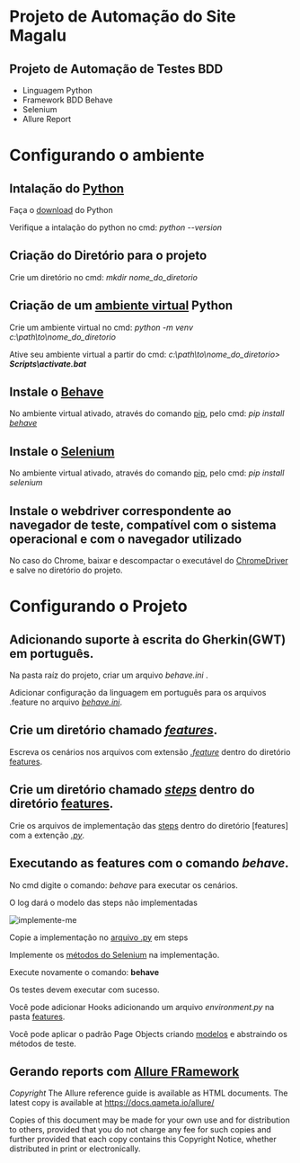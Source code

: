 # Projeto de Automação do Site Magalu


## Projeto de Automação de Testes BDD

* Linguagem Python
* Framework BDD Behave
* Selenium
* Allure Report



# Configurando o ambiente


## Intalação do [Python](https://www.python.org/)

Faça o [download](https://www.python.org/downloads/) do Python 

Verifique a intalação do python no cmd:   *python --version*


## Criação do Diretório para o projeto

Crie um diretório no cmd:   *mkdir nome_do_diretorio*

## Criação de um [ambiente virtual](https://docs.python.org/3/library/venv.html?highlight=venv#module-venv) Python

Crie um ambiente virtual no cmd:  *python -m venv c:\path\to\nome_do_diretorio*

Ative seu ambiente virtual a partir do cmd:  _c:\path\to\nome_do_diretorio> **Scripts\activate.bat**_

## Instale o [Behave](https://behave.readthedocs.io/en/stable/index.html)

No ambiente virtual ativado, através do comando [pip](https://docs.python.org/3/tutorial/venv.html?highlight=pip), pelo cmd: _pip install [behave](https://pypi.org/project/behave/)_

## Instale o [Selenium](https://pypi.org/project/selenium/)

No ambiente virtual ativado, através do comando [pip](https://docs.python.org/3/tutorial/venv.html?highlight=pip), pelo cmd: _pip install selenium_

## Instale o webdriver correspondente ao navegador de teste, compatível com o sistema operacional e com o navegador utilizado

No caso do Chrome, baixar e descompactar o executável do [ChromeDriver](https://chromedriver.chromium.org/home) e salve no diretório do projeto.


# Configurando o Projeto

## Adicionando suporte à escrita do Gherkin(GWT) em português.

Na pasta raíz do projeto, criar um arquivo _behave.ini_ .

Adicionar configuração da linguagem em português para os arquivos .feature no arquivo [_behave.ini_](https://github.com/ginaldolaranjeiras/automacao_teste_magalu/blob/93c683ef1e2503651dee4d722cd46fadf7859f9e/behave.ini).


## Crie um diretório chamado [_features_](https://github.com/ginaldolaranjeiras/automacao_teste_magalu/tree/master/features). 

Escreva os cenários nos arquivos com extensão [_.feature_](features/busca_produto.feature) dentro do diretório [features](https://github.com/ginaldolaranjeiras/automacao_teste_magalu/tree/master/features).

## Crie um diretório chamado [_steps_](https://github.com/ginaldolaranjeiras/automacao_teste_magalu/tree/master/features/steps) dentro do diretório [features](https://github.com/ginaldolaranjeiras/automacao_teste_magalu/tree/master/features).

Crie os arquivos de implementação das [steps](https://github.com/ginaldolaranjeiras/automacao_teste_magalu/tree/master/features/steps) dentro do diretório [features] com a extenção [_.py_](features/steps/busca_produto.py).

## Executando as features com o comando _behave_.

No cmd digite o comando: _behave_ para executar os cenários.

O log dará o modelo das steps não implementadas

![implemente-me](https://user-images.githubusercontent.com/50729163/121734611-6107b900-cacb-11eb-9118-00c0f997d899.jpg)

Copie a implementação no [arquivo .py](features/steps/busca_produto.py) em steps

Implemente os [métodos do Selenium](features/steps/busca_produto.py) na implementação.

Execute novamente o comando: __behave__

Os testes devem executar com sucesso.

Você pode adicionar Hooks adicionando um arquivo _environment.py_ na pasta [features](https://github.com/ginaldolaranjeiras/automacao_teste_magalu/tree/master/features).

Você pode aplicar o padrão Page Objects criando [modelos](features/pages/magalu_page.py) e abstraindo os métodos de teste.


## Gerando reports com [Allure FRamework](https://docs.qameta.io/allure/)

*Copyright*
The Allure reference guide is available as HTML documents. The latest copy is available at https://docs.qameta.io/allure/

Copies of this document may be made for your own use and for distribution to others, provided that you do not charge any fee for such copies and further provided that each copy contains this Copyright Notice, whether distributed in print or electronically.


